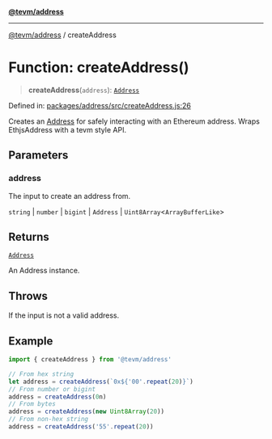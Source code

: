 [**@tevm/address**](../README.md)

***

[@tevm/address](../globals.md) / createAddress

# Function: createAddress()

> **createAddress**(`address`): [`Address`](../classes/Address.md)

Defined in: [packages/address/src/createAddress.js:26](https://github.com/evmts/tevm-monorepo/blob/main/packages/address/src/createAddress.js#L26)

Creates an [Address](../classes/Address.md) for safely interacting with an Ethereum address.
Wraps EthjsAddress with a tevm style API.

## Parameters

### address

The input to create an address from.

`string` | `number` | `bigint` | `Address` | `Uint8Array`\<`ArrayBufferLike`\>

## Returns

[`Address`](../classes/Address.md)

An Address instance.

## Throws

If the input is not a valid address.

## Example

```javascript
import { createAddress } from '@tevm/address'

// From hex string
let address = createAddress(`0x${'00'.repeat(20)}`)
// From number or bigint
address = createAddress(0n)
// From bytes
address = createAddress(new Uint8Array(20))
// From non-hex string
address = createAddress('55'.repeat(20))
```
